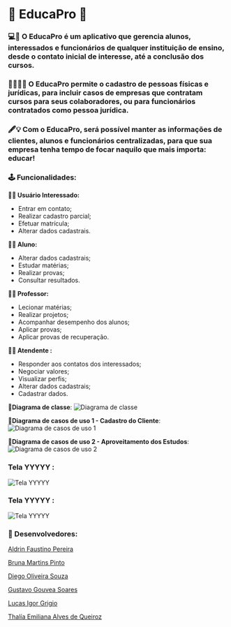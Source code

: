 # :page_with_curl: EducaPro :page_with_curl:

### :computer::iphone: O EducaPro é um aplicativo que gerencia alunos, interessados e funcionários de qualquer instituição de ensino, desde o contato inicial de interesse, até a conclusão dos cursos. 

### :man_student::woman_teacher: O EducaPro permite o cadastro de pessoas físicas e jurídicas, para incluir casos de empresas que contratam cursos para seus colaboradores, ou para funcionários contratados como pessoa jurídica.

### :fountain_pen::bulb: Com o EducaPro, será possível manter as informações de clientes, alunos e funcionários centralizadas, para que sua empresa tenha tempo de focar naquilo que mais importa: educar!


### :joystick: **Funcionalidades:**

**:raising_hand_woman: Usuário Interessado:**
- Entrar em contato;
- Realizar cadastro parcial;
- Efetuar matrícula;
- Alterar dados cadastrais.

**:man_student: Aluno:** 
- Alterar dados cadastrais;
- Estudar matérias;
- Realizar provas;
- Consultar resultados.



**:teacher: Professor:**
- Lecionar matérias;
- Realizar projetos;
- Acompanhar desempenho dos alunos;
- Aplicar provas;
- Aplicar provas de recuperação.

**:office_worker: Atendente :**
- Responder aos contatos dos interessados;
- Negociar valores;
- Visualizar perfis;
- Alterar dados cadastrais;
- Cadastrar dados.


 


:page_with_curl:**Diagrama de classe**:
![Diagrama de classe](https://github.com/Bmpin/PI_Grupo13_ago2024/blob/main/Diagrama%20de%20classe.jpg)

:page_with_curl:**Diagrama de casos de uso 1 - Cadastro do Cliente**:
![Diagrama de casos de uso 1](https://github.com/Bmpin/PI_Grupo13_ago2024/blob/main/Diagrama%20de%20caso%20de%20uso%201%20-%20%20Cadastro%20de%20cliente.jpg)

:page_with_curl:**Diagrama de casos de uso 2 - Aproveitamento dos Estudos**:
![Diagrama de casos de uso 2](https://github.com/Bmpin/PI_Grupo13_ago2024/blob/main/Diagrama%20de%20caso%20de%20uso%202%20-%20Aproveitamento%20dos%20estudos.jpg)

 ### **Tela YYYYY** :
![Tela YYYYY]()

 ### **Tela YYYYY** :
![Tela YYYYY]()






### :genie: Desenvolvedores:
[Aldrin Faustino Pereira](https://github.com/Aldrin-Faustino)

[Bruna Martins Pinto](https://github.com/Bmpin)

[Diego Oliveira Souza]()

[Gustavo Gouvea Soares](https://github.com/ggSOS)

[Lucas Igor Grigio](https://github.com/lucasgrigio)

[Thalía Emiliana Alves de Queiroz](https://github.com/thalivola)
